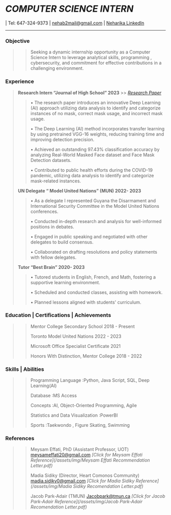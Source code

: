 # _COMPUTER SCIENCE INTERN_
| Tel: 647-324-9373 | nehab2mail@gmail.com | [Neharika LinkedIn](https://www.linkedin.com/in/neharika-boddakayala-99937b284/)
***
### Objective
>> Seeking a dynamic internship opportunity as a Computer Science Intern to leverage analytical skills,
programming , cybersecurity, and commitment for effective contributions in a challenging environment.

### Experience
  > **Research Intern  “Journal of High School”              2023**  >> *[Research Paper](/assets/img/Transfer-learning-approach-for-mask-detection-by-using-extended-vgg16.pdf)*
   >> •	The research paper introduces an innovative Deep Learning (AI) approach utilizing data analysis 
        to identify and categorize instances of no mask, correct mask usage, and incorrect mask usage.
>   > 
  >>  •	The Deep Learning (AI) method incorporates transfer learning by using pretrained VGG-16 weights, reducing training time and improving detection precision.
>   > 
  >>  •	Achieved an outstanding 97.43% classification accuracy by analyzing Real-World Masked Face dataset and Face Mask Detection datasets.
>   > 
  >>  •	Contributed to public health efforts during the COVID-19 pandemic, utilizing data analysis to  identify and categorize mask-related instances.
>   >
>   > 
> **UN Delegate   “ Model United Nations”  (MUN)              2022- 2023**
> 
 >>  •	As a delegate I represented Guyana the Disarmament and International Security Committee in 
        the   Model United Nations conferences.
> >  
 >>  •	Conducted in-depth research and analysis for well-informed positions in debates.
> > 
 >>  •	Engaged in public speaking and negotiated with other delegates to build consensus.
> > 
 >>  •	Collaborated on drafting resolutions and policy statements with fellow delegates.
>   >
>   > 
> **Tutor   “Best Brain”                                  2020- 2023**
> 
 >>  •	Tutored students in English, French, and Math, fostering a supportive learning environment.
> > 
 >>  •	Scheduled and conducted classes, assisting with homework.
> > 
 >>  •	Planned lessons aligned with students' curriculum.

### Education | Certifications | Achievements
 >>  Mentor College Secondary School                        2018 - Present
> > 
 >>  Toronto Model United Nations                       2022 - 2023
> > 
 >>  Microsoft Office Specialist Certificate                2021
> > 
 >>  Honors With Distinction, Mentor College               2018 - 2022    

### Skills | Abilities
 >>  Programming Language  :Python, Java Script, SQL, Deep Learning(AI)
> > 
 >>  Database  :MS Access
> > 
 >>  Concepts  :AI, Object-Oriented Programming, Agile
> > 
 >>  Statistics and Data Visualization  :PowerBI
> > 
 >>  Sports  :Taekwondo , Figure Skating, Swimming  
 
### References
 >>  Meysam Effati, PhD (Assistant Professor, UOT)  meysameffati20@gmail.com
 >> *[Click for Meysam Effati Reference](/assets/img/Meysam Effati Recommendation Letter.pdf)*
> >                    
>>  Madia Sidiky (Director, Heart Comonos Community) madia.sidiky0@gmail.com
>> *[Click for Madia Sidiky Reference](/assets/img/Madia Sidiky Recomendation Letter.pdf)*
> >                       
>>  Jacob Park-Adair  (TMUN)                         Jacobpark@tmun.ca
>> *[Click for Jacob Park-Adair Reference](/assets/img/Jacob Park-Adair Recomendation Letter.pdf)*

